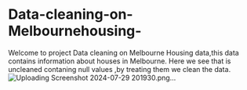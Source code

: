 # Data-cleaning-on-Melbournehousing-
Welcome to project Data cleaning on Melbourne Housing data,this data contains information about houses in Melbourne.
Here we see that is uncleaned contaning null values ,by treating them we clean the data.
![Uploading Screenshot 2024-07-29 201930.png…]()
